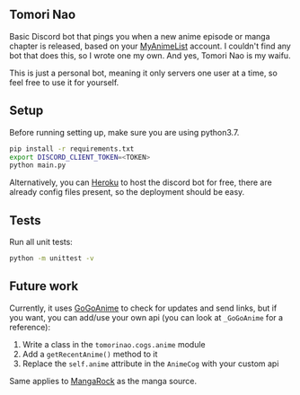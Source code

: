 
## Tomori Nao

Basic Discord bot that pings you when a new anime episode or manga chapter is released, based on your [MyAnimeList](https://myanimelist.net/) account. I couldn't find any bot that does this, so I wrote one my own.
And yes, Tomori Nao is my waifu.

This is just a personal bot, meaning it only servers one user at a time, so feel free to use it for yourself.

## Setup

Before running setting up, make sure you are using python3.7.

```bash
pip install -r requirements.txt
export DISCORD_CLIENT_TOKEN=<TOKEN>
python main.py
```

Alternatively, you can [Heroku](https://www.heroku.com/) to host the discord bot for free, there are already config files present, so the deployment should be easy.

## Tests

Run all unit tests:
```bash
python -m unittest -v
```

## Future work

Currently, it uses [GoGoAnime](https://www4.gogoanime.io/) to check for updates and send links, but if you want, you can add/use your own api (you can look at `_GoGoAnime` for a reference):
1. Write a class in the `tomorinao.cogs.anime` module
2. Add a `getRecentAnime()` method to it
3. Replace the `self.anime` attribute in the `AnimeCog` with your custom api

Same applies to [MangaRock](https://mangarock.com/) as the manga source.
